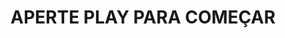 <h1>APERTE PLAY PARA COMEÇAR
<imag src="https://freepik.//uma-pintura-de-montanha.png"width="100px" >
